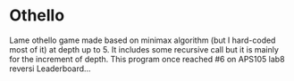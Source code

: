# Othello
Lame othello game made based on minimax algorithm (but I hard-coded most of it) at depth up to 5. It includes some recursive call but it is mainly for the increment of depth.
This program once reached #6 on APS105 lab8 reversi Leaderboard...
